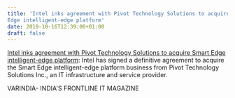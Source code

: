 ```yaml
---
title: 'Intel inks agreement with Pivot Technology Solutions to acquire Smart
Edge intelligent-edge platform'
date: 2019-10-16T12:39:00+01:00
draft: false
---
```


[Intel inks agreement with Pivot Technology Solutions to acquire Smart Edge intelligent-edge platform](https://varindia.com/news/intel-inks-agreement-with-pivot-technology-solutions-to-acquire-smart-edge-intelligentedge-platform#.XacBSwqhhyA.blogger): Intel has signed a definitive agreement to acquire the Smart Edge intelligent-edge platform business from Pivot Technology Solutions Inc., an IT infrastructure and service provider.  
  
VARINDIA- INDIA'S FRONTLINE IT MAGAZINE
